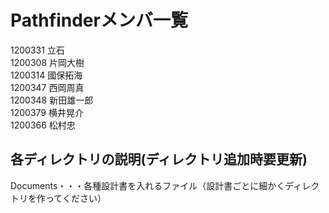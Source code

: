 # Pathfinderメンバ一覧

1200331 立石  
1200308 片岡大樹   
1200314 國保拓海   
1200347 西岡周真   
1200348 新田雄一郎   
1200379 横井晃介   
1200366 松村忠   


## 各ディレクトリの説明(ディレクトリ追加時要更新)  
Documents・・・各種設計書を入れるファイル（設計書ごとに細かくディレクトリを作ってください）

